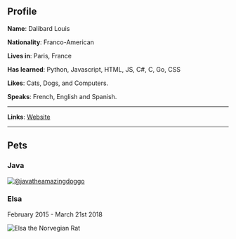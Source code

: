 ## Profile

**Name**: Dalibard Louis

**Nationality**: Franco-American

**Lives in**: Paris, France

**Has learned**: Python, Javascript, HTML, JS, C#, C, Go, CSS

**Likes**: Cats, Dogs, and Computers.

**Speaks**: French, English and Spanish.

----

**Links**: [Website](https://techadvancedcyborg.github.io)

----

## Pets

### Java



<a href="http://instagram.com/javatheamazingdoggo">![@javatheamazingdoggo](https://ontake.reeee.ee/uwD07j.jpeg)</a>


### Elsa

February 2015 - March 21st 2018

![Elsa the Norvegian Rat](https://ontake.reeee.ee/mHGbaM.jpeg)
